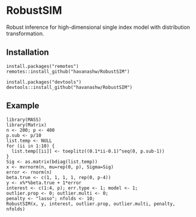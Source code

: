 # RobustSIM
Robust inference for high-dimensional single index model with distribution transformation.


## Installation
```{R}
install.packages("remotes")
remotes::install_github("havanashw/RobustSIM")
```
```{R}
install.packages("devtools")
devtools::install_github("havanashw/RobustSIM")
```
## Example
```{R}
library(MASS)
library(Matrix)
n <- 200; p <- 400
p.sub <- p/10
list.temp <- NULL
for (ii in 1:10) {
  list.temp[[ii]] <- toeplitz((0.1*ii-0.1)^seq(0, p.sub-1))
}
Sig <- as.matrix(bdiag(list.temp))
x <- mvrnorm(n, mu=rep(0, p), Sigma=Sig)
error <- rnorm(n)
beta.true <- c(1, 1, 1, 1, rep(0, p-4))
y <- x%*%beta.true + 1*error
interest <- c(1:4, p); err.type <- 1; model <- 1;
outlier.prop <- 0; outlier.multi <- 0;
penalty <- "lasso"; nfolds <- 10;
RobustSIM(x, y, interest, outlier.prop, outlier.multi, penalty, nfolds)
```

